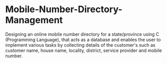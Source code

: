 # Mobile-Number-Directory-Management
Designing an online mobile number directory for a state/province using C (Programming Language), that acts as a database and enables the user to implement various tasks by collecting details of the customer's such as customer name, house name, locality, district, service provider and mobile number.
